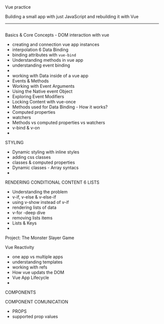  Vue practice  

Building a small app with just JavaScript and rebuilding it with Vue

---

```javascript


```

Basics & Core Concepts - DOM interaction with vue

- creating and connection vue app instances
- interpolation 6 Data Binding
- binding attributes with `vue-bind`
- Understanding methods in vue app
- understanding event binding
- 
- working with Data inside of a vue app
- Events & Methods
- Working with Event Arguments
- Using the Native event Object
- Exploring Event Modifiers
- Locking Content with vue-once
- Methods used for Data Binding - How it works?
- Computed properties
- watchers
- Methods vs computed properties vs watchers
- v-bind & v-on
- 

STYLING 

* Dynamic styling with inline styles
* adding css classes
* classes & computed properties
* Dynamic classes - Array syntacs
* 

RENDERING CONDITIONAL CONTENT 6 LISTS

* Understanding the problem
* v-if, v-else & v-else-if
* using v-show instead of v-if
* rendering lists of data
* v-for -deep dive
* removing lists items
* Lists & Keys
* 

Project: The Monster Slayer Game


Vue Reactivity 

* one app vs multiple apps
* understanding templates
* working with refs
* How vue updats the DOM
* Vue App  Lifecycle
* 

COMPONENTS

COMPONENT COMUNICATION

* PROPS
* supported prop values
